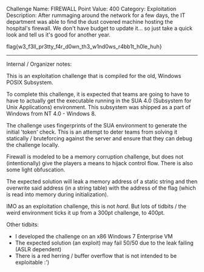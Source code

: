 Challenge Name: FIREWALL
Point Value: 400
Category: Exploitation
Description: After rummaging around the network for a few days, the IT department was able to
             find the dust covered machine hosting the hospital's firewall. We don't have budget
             to update it... so just take a quick look and tell us it's good for another year. 

flag{w3_f3ll_pr3tty_f4r_d0wn_th3_w1nd0ws_r4bb1t_h0le_huh}

-------------------------------

Internal / Organizer notes:

 This is an exploitation challenge that is compiled for the old, Windows POSIX Subsystem.

 To complete this challenge, it is expected that teams are going to have to have to
 actually get the executable running in the SUA 4.0 (Subsystem for Unix Applications)
 environment. This subsystem was shipped as a part of Windows from NT 4.0 - Windows 8.

 The challenge uses fingerprints of the SUA environment to generate the initial 'token'
 check. This is an attempt to deter teams from solving it statically / bruteforcing
 against the server and ensure that they can debug the challenge locally.
 
 Firewall is modeled to be a memory corruption challenge, but does not (intentionally)
 give the players a means to hijack control flow. There is also some light obfuscation. 

 The expected solution will leak a memory address of a static string and then
 overwrite said address (in a string table) with the address of the flag (which
 is read into memory during initialization).

 IMO as an exploitation challenge, this is not *hard*. But lots of tidbits / the weird
 environment ticks it up from a 300pt challenge, to 400pt.

 Other tidbits:
 - I developed the challenge on an x86 Windows 7 Enterprise VM
 - The expected solution (an exploit) may fail 50/50 due to the leak failing (ASLR dependent)
 - There is a red herring / buffer overflow that is not intended to be exploitable :')

